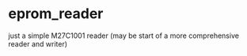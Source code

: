 # eprom_reader
just a simple M27C1001 reader (may be start of a more comprehensive reader and writer)

